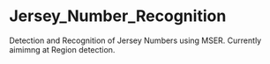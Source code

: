 # Jersey_Number_Recognition
Detection and Recognition of Jersey Numbers using MSER.
Currently aimimng at Region detection.
